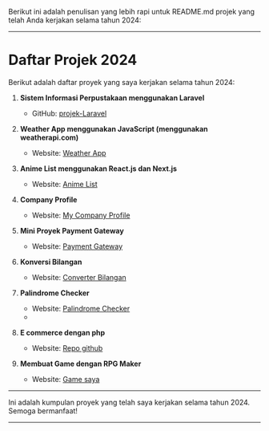 Berikut ini adalah penulisan yang lebih rapi untuk README.md projek yang telah Anda kerjakan selama tahun 2024:

---

# Daftar Projek 2024

Berikut adalah daftar proyek yang saya kerjakan selama tahun 2024:

1. **Sistem Informasi Perpustakaan menggunakan Laravel**
   - GitHub: [projek-Laravel](https://github.com/StevanusAndika/projek-Laravel)

2. **Weather App menggunakan JavaScript (menggunakan weatherapi.com)**
   - Website: [Weather App](http://weaher-app.infinityfreeapp.com/)

3. **Anime List menggunakan React.js dan Next.js**
   - Website: [Anime List](https://anime-list-livid.vercel.app/)

4. **Company Profile**
   - Website: [My Company Profile](https://stevanusandika.github.io/My-Company-Profile/)

5. **Mini Proyek Payment Gateway**
   - Website: [Payment Gateway](https://midtrans-projek.vercel.app/)

6. **Konversi Bilangan**
   - Website: [Converter Bilangan](https://stevanusandika.github.io/Converter-bilangan/)

7. **Palindrome Checker**
   - Website: [Palindrome Checker](https://stevanusandika.github.io/Palindrome-check/)
   - 
8. **E commerce dengan php**
   - Website: [Repo github](https://github.com/StevanusAndika/Web-Store)
8. **Membuat Game dengan RPG Maker**
   - Website: [Game saya](https://stevanusandika.github.io/Game/)

   
---

Ini adalah kumpulan proyek yang telah saya kerjakan selama tahun 2024. Semoga bermanfaat!

--- 

